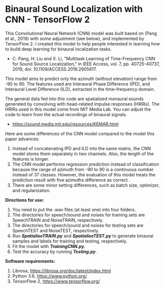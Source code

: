 # **Binaural Sound Localization with CNN - TensorFlow 2**

This Convolutional Neural Network (CNN) model was built based on (Pang et al., 2019) with some adjustment (see below), and  implemented by TensorFlow 2. I created this model to help people interested in learning how to build deep learning for binaural localization tasks.

- C. Pang, H. Liu and X. Li, "Multitask Learning of Time-Frequency CNN for Sound Source Localization," in IEEE Access, vol. 7, pp. 40725-40737, 2019, doi: 10.1109/ACCESS.2019.2905617.

This model aims to predict only the azimuth (without elevation) range from -90 to 90. The features used are Interaural Phase Difference (IPD), and Interaural Level Difference (ILD), extracted in the time–frequency domain.

The general data fed into this code are spatialized monaural sounds generated by convolving with head-related impulse responses (HRIRs). The HRIRs used in this model come from MIT Media Lab. You can adjust the code to learn from the actual recordings of binaural signals.

- https://sound.media.mit.edu/resources/KEMAR.html

Here are some differences of the CNN model compared to the model this paper advances:
1.	Instead of concatenating IPD and ILD into the same matrix, the CNN model stores them separately in two channels. Also, the length of the features is longer.
2.	The CNN model performs regression prediction instead of classification because the range of azimuth from -90 to 90 is a continuous number instead of 37 classes. However, the evaluation of this model treats the prediction result with five azimuths difference as correct .
3.	There are some minor setting differences, such as batch size, optimizer, and regularization.

**Directions for use:**
1.	You need to put the .wav files (at least one) into four folders. 
2.	The directories for speech/sound and noises for training sets are SpeechTRAIN and NoiseTRAIN, respectively.
3.	The directories for speech/sound and noises for testing sets are SpeechTEST and NoiseTEST, respectively.
4.	Run _**SpatialiseTRAIN.py**_ and _**SpatialiseTEST.py**_ to generate binaural samples and labels for training and testing, respectively.
5.	Fit the model with _**TrainingCNN.py**_.
6.	Test the accuracy by running _**Testing.py**_.

**Software requirements:**
1. Librosa, https://librosa.org/doc/latest/index.html
2. Python 3.6, https://www.python.org/
3. TensorFlow 2, https://www.tensorflow.org/
